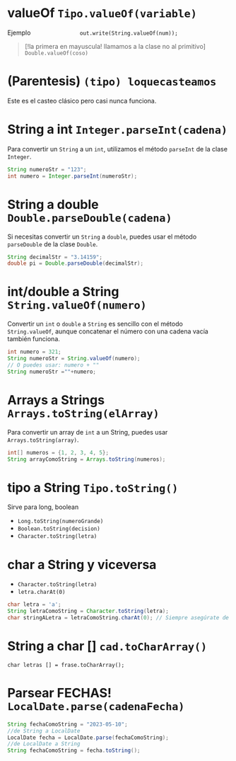 # valueOf  `Tipo.valueOf(variable)` 
Ejemplo
`               out.write(String.valueOf(num));`
>[!la primera en mayuscula! llamamos a la clase no al primitivo]
> `Double.valueOf(coso)`
# (Parentesis) `(tipo) loquecasteamos`
Este es el casteo clásico pero casi nunca funciona.

# String a int `Integer.parseInt(cadena)`
Para convertir un `String` a un `int`, utilizamos el método `parseInt` de la clase `Integer`.

```java
String numeroStr = "123";
int numero = Integer.parseInt(numeroStr);
```

# String a double `Double.parseDouble(cadena)`
Si necesitas convertir un `String` a `double`, puedes usar el método `parseDouble` de la clase `Double`.

```java
String decimalStr = "3.14159";
double pi = Double.parseDouble(decimalStr);
```

# int/double a String `String.valueOf(numero)`
Convertir un `int` o `double` a `String` es sencillo con el método `String.valueOf`, aunque concatenar el número con una cadena vacía también funciona.

```java
int numero = 321;
String numeroStr = String.valueOf(numero);
// O puedes usar: numero + ""
String numeroStr =""+numero;
```

# Arrays a  Strings `Arrays.toString(elArray)`
Para convertir un array de `int` a un String, puedes usar `Arrays.toString(array)`.

```java
int[] numeros = {1, 2, 3, 4, 5};
String arrayComoString = Arrays.toString(numeros);
```


# tipo a String `Tipo.toString()`
Sirve para long, boolean
- `Long.toString(numeroGrande)`
-  `Boolean.toString(decision)`
- `Character.toString(letra)`
# char a String y viceversa 
- `Character.toString(letra)`
- `letra.charAt(0)`

```java
char letra = 'a';
String letraComoString = Character.toString(letra);
char stringALetra = letraComoString.charAt(0); // Siempre asegúrate de que el String no esté vacío
```

# String a char [] `cad.toCharArray()`
`char letras [] = frase.toCharArray();`
# Parsear FECHAS! `LocalDate.parse(cadenaFecha)`

```java
String fechaComoString = "2023-05-10";
//de String a LocalDate
LocalDate fecha = LocalDate.parse(fechaComoString);
//de LocalDate a String
String fechaComoString = fecha.toString();

```

